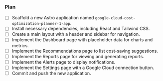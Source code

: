 ### Plan
- [ ] Scaffold a new Astro application named `google-cloud-cost-optimization-planner-1-app`.
- [ ] Install necessary dependencies, including React and Tailwind CSS.
- [ ] Create a main layout with a header and sidebar for navigation.
- [ ] Implement the Dashboard page with placeholder data for charts and metrics.
- [ ] Implement the Recommendations page to list cost-saving suggestions.
- [ ] Implement the Reports page for viewing and generating reports.
- [ ] Implement the Alerts page to display notifications.
- [ ] Implement the Settings page with a Google Cloud connection button.
- [ ] Commit and push the new application.